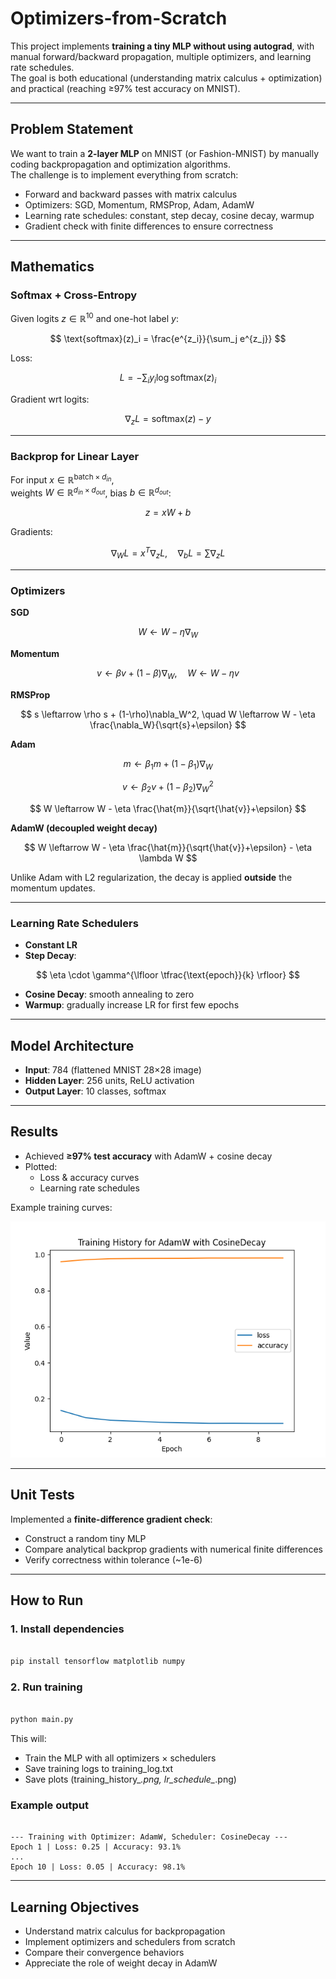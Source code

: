 # Optimizers-from-Scratch 

This project implements **training a tiny MLP without using autograd**, with manual forward/backward propagation, multiple optimizers, and learning rate schedules.  
The goal is both educational (understanding matrix calculus + optimization) and practical (reaching ≥97% test accuracy on MNIST).  

---

##  Problem Statement
We want to train a **2-layer MLP** on MNIST (or Fashion-MNIST) by manually coding backpropagation and optimization algorithms.  
The challenge is to implement everything from scratch:
- Forward and backward passes with matrix calculus
- Optimizers: SGD, Momentum, RMSProp, Adam, AdamW
- Learning rate schedules: constant, step decay, cosine decay, warmup
- Gradient check with finite differences to ensure correctness

---

##  Mathematics

### Softmax + Cross-Entropy
Given logits $z \in \mathbb{R}^{10}$ and one-hot label $y$:

$$
\text{softmax}(z)_i = \frac{e^{z_i}}{\sum_j e^{z_j}}
$$

Loss:

$$
L = - \sum_i y_i \log \text{softmax}(z)_i
$$

Gradient wrt logits:

$$
\nabla_z L = \text{softmax}(z) - y
$$

---

### Backprop for Linear Layer
For input $x \in \mathbb{R}^{\text{batch} \times d_{in}}$,  
weights $W \in \mathbb{R}^{d_{in} \times d_{out}}$, bias $b \in \mathbb{R}^{d_{out}}$:

$$
z = xW + b
$$

Gradients:

$$
\nabla_W L = x^T \nabla_z L, \quad 
\nabla_b L = \sum \nabla_z L
$$

---

### Optimizers

**SGD**  

$$
W \leftarrow W - \eta \nabla_W
$$

**Momentum**  

$$
v \leftarrow \beta v + (1-\beta)\nabla_W, \quad 
W \leftarrow W - \eta v
$$

**RMSProp**  

$$
s \leftarrow \rho s + (1-\rho)\nabla_W^2, \quad 
W \leftarrow W - \eta \frac{\nabla_W}{\sqrt{s}+\epsilon}
$$

**Adam**  

$$
m \leftarrow \beta_1 m + (1-\beta_1)\nabla_W
$$

$$
v \leftarrow \beta_2 v + (1-\beta_2)\nabla_W^2
$$

$$
W \leftarrow W - \eta \frac{\hat{m}}{\sqrt{\hat{v}}+\epsilon}
$$

**AdamW (decoupled weight decay)**  

$$
W \leftarrow W - \eta \frac{\hat{m}}{\sqrt{\hat{v}}+\epsilon} - \eta \lambda W
$$  

 Unlike Adam with L2 regularization, the decay is applied **outside** the momentum updates.

---

### Learning Rate Schedulers
- **Constant LR**  
- **Step Decay**:  

$$
\eta \cdot \gamma^{\lfloor \tfrac{\text{epoch}}{k} \rfloor}
$$

- **Cosine Decay**: smooth annealing to zero  
- **Warmup**: gradually increase LR for first few epochs

---

## Model Architecture
- **Input**: 784 (flattened MNIST 28×28 image)  
- **Hidden Layer**: 256 units, ReLU activation  
- **Output Layer**: 10 classes, softmax  

---

## Results
- Achieved **≥97% test accuracy** with AdamW + cosine decay  
- Plotted:
  - Loss & accuracy curves
  - Learning rate schedules

Example training curves:

![Training History Example](AdamW/training_history_CosineDecay.png)

---

## Unit Tests
Implemented a **finite-difference gradient check**:  
- Construct a random tiny MLP  
- Compare analytical backprop gradients with numerical finite differences  
- Verify correctness within tolerance (~1e-6)

---

## How to Run

### 1. Install dependencies

```bash

pip install tensorflow matplotlib numpy

```

### 2. Run training

```bash

python main.py

```
This will:
- Train the MLP with all optimizers × schedulers
- Save training logs to training_log.txt  
- Save plots (training_history_*.png, lr_schedule_*.png)

### Example output

```text

--- Training with Optimizer: AdamW, Scheduler: CosineDecay ---
Epoch 1 | Loss: 0.25 | Accuracy: 93.1%
...
Epoch 10 | Loss: 0.05 | Accuracy: 98.1%

```

---

## Learning Objectives
- Understand matrix calculus for backpropagation
- Implement optimizers and schedulers from scratch
- Compare their convergence behaviors
- Appreciate the role of weight decay in AdamW


